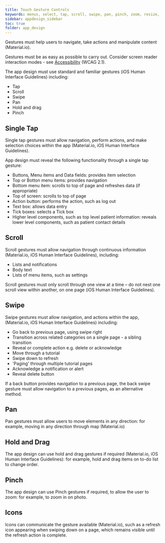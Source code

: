 ```yaml
---
title: Touch Gesture Controls
keywords: menus, select, tap, scroll, swipe, pan, pinch, zoom, resize, elements, components, behaviour,
sidebar: appdesign_sidebar
toc: true
folder: app_design 
---
```


Gestures must help users to navigate, take actions and manipulate content (Material.io).   

Gestures must be as easy as possible to carry out. Consider screen reader interaction modes - see [Accessibility](accessibility.html) (WCAG 2.1). 
 
The app design must use standard and familiar gestures (iOS Human Interface Guidelines) including:
* Tap
* Scroll
* Swipe
* Pan
* Hold and drag   
* Pinch

## Single Tap 

Single tap gestures must allow navigation, perform actions, and make selection choices within the app (Material.io, iOS Human Interface Guidelines). 

App design must reveal the following functionality through a single tap gesture:

* Buttons, Menu items and Data fields: provides item selection
* Top or Botton menu items: provides navigation
* Bottom menu item: scrolls to top of page and refreshes data (if appropriate) 
* Top of screen: scrolls to top of page
* Action button: performs the action, such as log out 
* Text box: allows data entry
* Tick boxes: selects a Tick box
* Higher level components, such as top level patient information: reveals lower level components, such as patient contact details
 
## Scroll
Scroll gestures must allow navigation through continuous information (Material.io, iOS Human Interface Guidelines), including:  
* Lists and notifications
* Body text
* Lists of menu items, such as settings

Scroll gestures must only scroll through one view at a time – do not nest one scroll view within another, on one page (iOS Human Interface Guidelines).    

## Swipe 
Swipe gestures must allow navigation, and actions within the app, (Material.io, iOS Human Interface Guidelines) including:  
* Go back to previous page, using swipe right
* Transition across related categories on a single page - a sibling transition
* Reveal or complete action e.g. delete or acknowledge
* Move through a tutorial
* Swipe down to refresh
* 'Paging' through multiple tutorial pages
* Acknowledge a notification or alert
* Reveal delete button  

If a back button provides navigation to a previous page, the back swipe gesture must allow navigation to a previous pages, as an alternative method.
  
## Pan 
Pan gestures must allow users to move elements in any direction: for example, moving in any direction through map (Material.io)  

## Hold and Drag
The app design can use hold and drag gestures if required (Material.io, iOS Human Interface Guidelines): for example, hold and drag items on to-do list to change order.    

## Pinch
The app design can use Pinch gestures if required, to allow the user to zoom: for example, to zoom in on photo.  

## Icons
Icons can communicate the gesture available (Material.io), such as a refresh icon appearing when swiping down on a page, which remains visible until the refresh action is complete.

